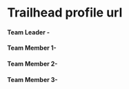 <h1> Trailhead profile url</h1>
         <h4>Team Leader -</h4> <a  href-"https://g.dev/chaitanyakumarreddy"></a>
                   <h4>Team Member 1-</h4>
                            <h4>Team Member 2-</h4>
                                     <h4>Team Member 3-</h4>

